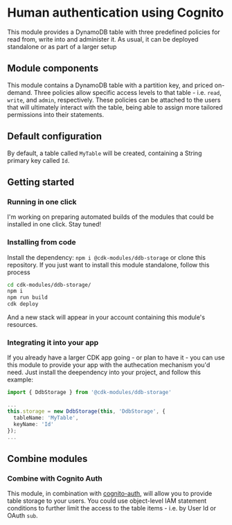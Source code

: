# Human authentication using Cognito

This module provides a DynamoDB table with three predefined policies for read from, write into and administer it. As usual, it can be deployed standalone or as part of a larger setup

## Module components

This module contains a DynamoDB table with a partition key, and priced on-demand. Three policies allow specific access levels to that table - i.e. `read`, `write`, and `admin`, respectively. These policies can be attached to the users that will ultimately interact with the table, being able to assign more tailored permissions into their statements.

## Default configuration

By default, a table called `MyTable` will be created, containing a String primary key called `Id`.

## Getting started

### Running in one click

I'm working on preparing automated builds of the modules that could be installed in one click. Stay tuned!

### Installing from code

Install the dependency: `npm i @cdk-modules/ddb-storage` or clone this repository. If you just want to install this module standalone, follow this process

```bash
cd cdk-modules/ddb-storage/
npm i
npm run build
cdk deploy
```

And a new stack will appear in your account containing this module's resources.

### Integrating it into your app

If you already have a larger CDK app going - or plan to have it - you can use this module to provide your app with the authecation mechanism you'd need. Just install the deependency into your project, and follow this example:

```typescript
import { DdbStorage } from '@cdk-modules/ddb-storage'

...
this.storage = new DdbStorage(this, 'DdbStorage', {
  tableName: 'MyTable',
  keyName: 'Id'
});
...
```

## Combine modules

### Combine with Cognito Auth

This module, in combination with [cognito-auth](https://github.com/cdk-modules/cognito-auth), will allow you to provide table storage to your users. You could use object-level IAM statement conditions to further limit the access to the table items - i.e. by User Id or OAuth `sub`.